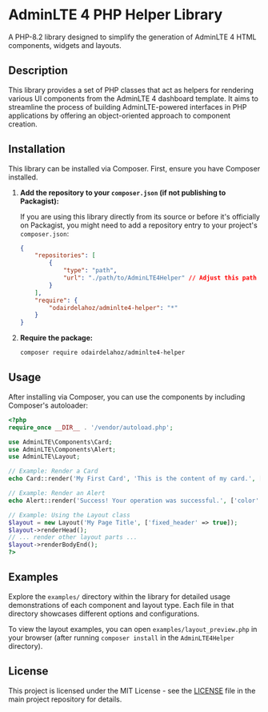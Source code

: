 # AdminLTE 4 PHP Helper Library

A PHP-8.2 library designed to simplify the generation of AdminLTE 4 HTML components, widgets and layouts.

## Description

This library provides a set of PHP classes that act as helpers for rendering various UI components from the AdminLTE 4 dashboard template. It aims to streamline the process of building AdminLTE-powered interfaces in PHP applications by offering an object-oriented approach to component creation.

## Installation

This library can be installed via Composer. First, ensure you have Composer installed.

1.  **Add the repository to your `composer.json` (if not publishing to Packagist):**

    If you are using this library directly from its source or before it's officially on Packagist, you might need to add a repository entry to your project's `composer.json`:

    ```json
    {
        "repositories": [
            {
                "type": "path",
                "url": "./path/to/AdminLTE4Helper" // Adjust this path to where you cloned/placed the library
            }
        ],
        "require": {
            "odairdelahoz/adminlte4-helper": "*"
        }
    }
    ```

2.  **Require the package:**

    ```bash
    composer require odairdelahoz/adminlte4-helper
    ```


## Usage

After installing via Composer, you can use the components by including Composer's autoloader:

```php
<?php
require_once __DIR__ . '/vendor/autoload.php';

use AdminLTE\Components\Card;
use AdminLTE\Components\Alert;
use AdminLTE\Layout;

// Example: Render a Card
echo Card::render('My First Card', 'This is the content of my card.', ['color' => 'primary']);

// Example: Render an Alert
echo Alert::render('Success! Your operation was successful.', ['color' => 'success', 'dismissible' => true]);

// Example: Using the Layout class
$layout = new Layout('My Page Title', ['fixed_header' => true]);
$layout->renderHead();
// ... render other layout parts ...
$layout->renderBodyEnd();
?>
```

## Examples

Explore the `examples/` directory within the library for detailed usage demonstrations of each component and layout type. Each file in that directory showcases different options and configurations.

To view the layout examples, you can open `examples/layout_preview.php` in your browser (after running `composer install` in the `AdminLTE4Helper` directory).

## License

This project is licensed under the MIT License - see the [LICENSE](LICENSE) file in the main project repository for details.
